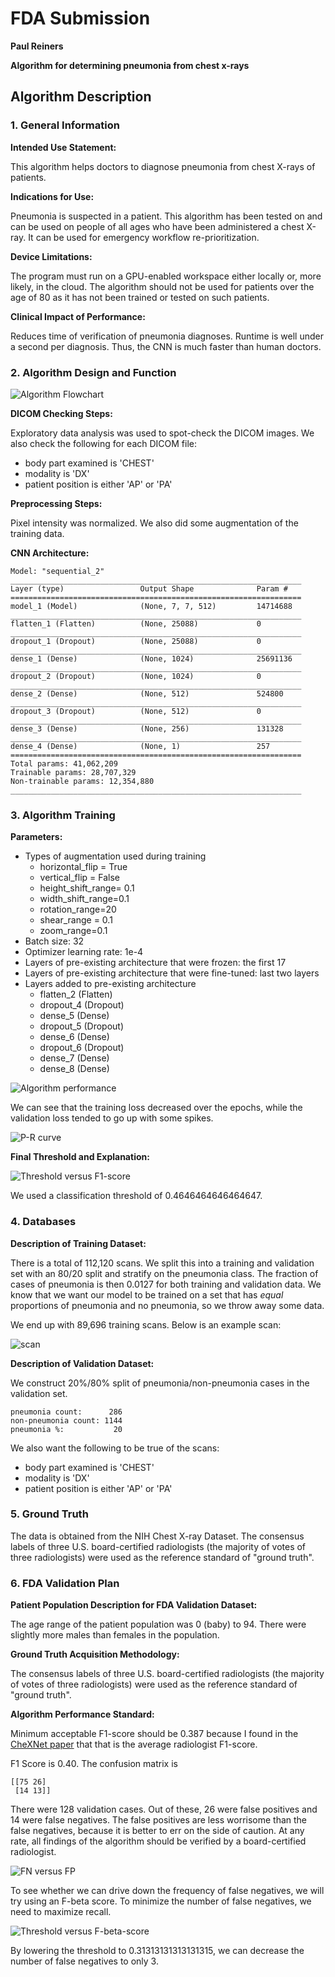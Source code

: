 # FDA  Submission

**Paul Reiners**

**Algorithm for determining pneumonia from chest x-rays**

## Algorithm Description 

### 1. General Information

**Intended Use Statement:** 

This algorithm helps doctors to diagnose pneumonia from chest X-rays of patients.

**Indications for Use:**

Pneumonia is suspected in a patient.  This algorithm has been tested on and can be used on people of all ages who have been administered a chest X-ray.  It can be used for emergency workflow re-prioritization.

**Device Limitations:**

The program must run on a GPU-enabled workspace either locally or, more likely, in the cloud.  The algorithm should not be used for patients over the age of 80 as it has not been trained or tested on such patients.

**Clinical Impact of Performance:**

Reduces time of verification of pneumonia diagnoses.  Runtime is well under a second per diagnosis.  Thus, the CNN is much faster than human doctors.

### 2. Algorithm Design and Function

![Algorithm Flowchart](./img/flow-chart.png)

**DICOM Checking Steps:**

Exploratory data analysis was used to spot-check the DICOM images.  We also check the following for each DICOM file:

* body part examined is 'CHEST' 
* modality is 'DX' 
* patient position is either 'AP' or 'PA'

**Preprocessing Steps:**

Pixel intensity was normalized.  We also did some augmentation of the training data.

**CNN Architecture:**

    Model: "sequential_2"
    _________________________________________________________________
    Layer (type)                 Output Shape              Param #   
    =================================================================
    model_1 (Model)              (None, 7, 7, 512)         14714688  
    _________________________________________________________________
    flatten_1 (Flatten)          (None, 25088)             0         
    _________________________________________________________________
    dropout_1 (Dropout)          (None, 25088)             0         
    _________________________________________________________________
    dense_1 (Dense)              (None, 1024)              25691136  
    _________________________________________________________________
    dropout_2 (Dropout)          (None, 1024)              0         
    _________________________________________________________________
    dense_2 (Dense)              (None, 512)               524800    
    _________________________________________________________________
    dropout_3 (Dropout)          (None, 512)               0         
    _________________________________________________________________
    dense_3 (Dense)              (None, 256)               131328    
    _________________________________________________________________
    dense_4 (Dense)              (None, 1)                 257       
    =================================================================
    Total params: 41,062,209
    Trainable params: 28,707,329
    Non-trainable params: 12,354,880
    _________________________________________________________________


### 3. Algorithm Training

**Parameters:**

* Types of augmentation used during training
    * horizontal_flip = True 
    * vertical_flip = False 
    * height_shift_range= 0.1 
    * width_shift_range=0.1
    * rotation_range=20 
    * shear_range = 0.1
    * zoom_range=0.1
* Batch size: 32
* Optimizer learning rate: 1e-4
* Layers of pre-existing architecture that were frozen: the first 17
* Layers of pre-existing architecture that were fine-tuned: last two layers
* Layers added to pre-existing architecture
    * flatten_2 (Flatten)         
    * dropout_4 (Dropout)              
    * dense_5 (Dense)              
    * dropout_5 (Dropout)        
    * dense_6 (Dense)    
    * dropout_6 (Dropout)         
    * dense_7 (Dense)    
    * dense_8 (Dense)       


![Algorithm performance](./img/algorithm-performance.png)

We can see that the training loss decreased over the epochs, while the validation loss tended to go up with some spikes.

![P-R curve](./img/precision-recall-curve.png)

**Final Threshold and Explanation:**

![Threshold versus F1-score](./img/threshold_versus_f1_score.png)

We used a classification threshold of 0.4646464646464647.

### 4. Databases

**Description of Training Dataset:** 

There is a total of 112,120 scans.  We split this into a training and validation set with an 80/20 split
and stratify on the pneumonia class.  The fraction of cases of pneumonia is then 0.0127 for both training and validation
data.  We know that we want our model to be trained on a set that has _equal_ proportions of pneumonia and no pneumonia, so we throw away some data.

We end up with 89,696 training scans.  Below is an example scan:

![scan](./img/scan.png)

**Description of Validation Dataset:** 

We construct 20%/80% split of pneumonia/non-pneumonia cases in the validation set.  

    pneumonia count:      286
    non-pneumonia count: 1144
    pneumonia %:           20
    
We also want the following to be true of the scans:

* body part examined is 'CHEST' 
* modality is 'DX' 
* patient position is either 'AP' or 'PA'

### 5. Ground Truth

The data is obtained from the NIH Chest X-ray Dataset.  The consensus labels of three U.S. board-certified radiologists (the majority of votes of three radiologists) were used as the reference standard of "ground truth".

### 6. FDA Validation Plan

**Patient Population Description for FDA Validation Dataset:**

The age range of the patient population was 0 (baby) to 94.  There were slightly more males than females in the population.

**Ground Truth Acquisition Methodology:**

The consensus labels of three U.S. board-certified radiologists (the majority of votes of three radiologists) were used as the reference standard of "ground truth".

**Algorithm Performance Standard:**

Minimum acceptable F1-score should be 0.387 because I found in the [CheXNet paper](https://stanfordmlgroup.github.io/projects/chexnet/) that that is the average radiologist F1-score.

F1 Score is 0.40.  The confusion matrix is

    [[75 26]
     [14 13]]
     
There were 128 validation cases.  Out of these, 26 were false positives and 14 were false negatives.  The false positives are less worrisome than the false negatives, because it is better to err on the side of caution.  At any rate, all findings of the algorithm should be verified by a board-certified radiologist.

![FN versus FP](./img/f-beta.jpeg)

To see whether we can drive down the frequency of false negatives, we will try using an F-beta score. To minimize the number of false negatives, we need to maximize recall.

![Threshold versus F-beta-score](./img/threshold_versus_f_beta_score.png)

By lowering the threshold to 0.31313131313131315, we can decrease the number of false negatives to only 3.

